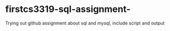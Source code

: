 # firstcs3319-sql-assignment-
Trying out github
assignment about sql and mysql, include script and output

